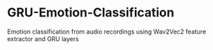 ﻿# GRU-Emotion-Classification
Emotion classification from audio recordings using Wav2Vec2 feature extractor and GRU layers
